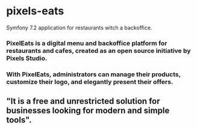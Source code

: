 # pixels-eats
Symfony 7.2 application for restaurants witch a backoffice.

### PixelEats is a digital menu and backoffice platform for restaurants and cafes, created as an open source initiative by Pixels Studio. 
### With PixelEats, administrators can manage their products, customize their logo, and elegantly present their offers. 

## "It is a free and unrestricted solution for businesses looking for modern and simple tools".
